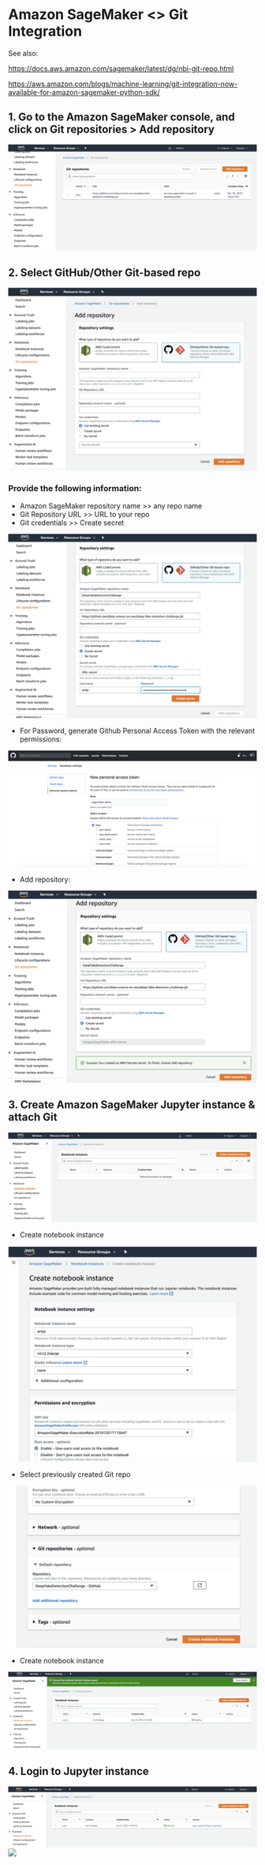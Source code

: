 # Amazon SageMaker <> Git Integration

See also: 

https://docs.aws.amazon.com/sagemaker/latest/dg/nbi-git-repo.html

https://aws.amazon.com/blogs/machine-learning/git-integration-now-available-for-amazon-sagemaker-python-sdk/

## 1. Go to the Amazon SageMaker console, and click on Git repositories > Add repository
![](img/git00.png)

## 2. Select GitHub/Other Git-based repo
![](img/git02.png)

### Provide the following information: 
* Amazon SageMaker repository name >> any repo name
* Git Repository URL >> URL to your repo
* Git credentials >> Create secret

![](img/git03.png)

* For Password, generate Github Personal Access Token with the relevant permissions:

![](img/git04.png)

* Add repository:

![](img/git05.png)

## 3. Create Amazon SageMaker Jupyter instance & attach Git

![](img/git06.png)

* Create notebook instance

![](img/git07.png)

* Select previously created Git repo

![](img/git08.png)

* Create notebook instance

![](img/git09.png)

## 4. Login to Jupyter instance

![](img/git10.png)
![](img/git011.png)
